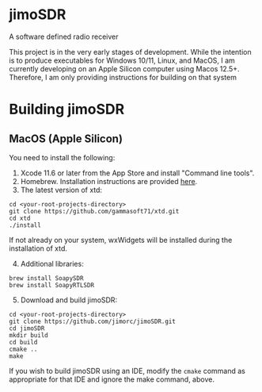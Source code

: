 # jimoSDR
A software defined radio receiver

This project is in the very early stages of development. While the
intention is to produce executables for Windows 10/11, Linux, and MacOS,
I am currently developing on an Apple Silicon computer using Macos 12.5+.
Therefore, I am only providing instructions for building on that system

# Building jimoSDR

## MacOS (Apple Silicon)
You need to install the following:

1. Xcode 11.6 or later from the App Store and install "Command line tools".
2. Homebrew. Installation instructions are provided [here](https://docs.brew.sh/Installation).
3. The latest version of xtd:
```
cd <your-root-projects-directory>
git clone https://github.com/gammasoft71/xtd.git
cd xtd
./install
```
If not already on your system, wxWidgets will be installed during the installation of xtd.

4. Additional libraries:
 ```
brew install SoapySDR
brew install SoapyRTLSDR
```

5. Download and build jimoSDR:
```
cd <your-root-projects-directory>
git clone https://github.com/jimorc/jimoSDR.git
cd jimoSDR
mkdir build
cd build
cmake ..
make
```
If you wish to build jimoSDR using an IDE, modify the <code>cmake</code>
command as appropriate for that IDE and ignore the make command, above.
